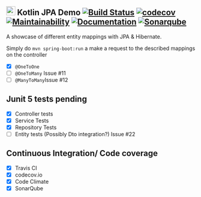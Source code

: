 <img src="https://github.com/JetBrains/kotlin-workshop/blob/master/kotlinlogo.png" width="24"/> Kotlin JPA Demo 
[![Build Status](https://travis-ci.com/anyulled/kotlin_spring-boot_jpa.svg?branch=master)](https://travis-ci.com/anyulled/kotlin_spring-boot_jpa)
[![codecov](https://codecov.io/gh/anyulled/kotlin_spring-boot_jpa/branch/master/graph/badge.svg)](https://codecov.io/gh/anyulled/kotlin_spring-boot_jpa)
[![Maintainability](https://api.codeclimate.com/v1/badges/a10d87df5e5803a64feb/maintainability)](https://codeclimate.com/github/anyulled/kotlin_spring-boot_jpa/maintainability)
[![Documentation](https://codedocs.xyz/anyulled/kotlin_spring-boot_jpa.svg)](https://codedocs.xyz/anyulled/kotlin_spring-boot_jpa/)
[![Sonarqube](https://sonarcloud.io/api/project_badges/measure?project=com.anyulled%3Ajpademo&metric=alert_status)](https://sonarcloud.io/dashboard?id=com.anyulled%3Ajpademo)
---

A showcase of different entity mappings with JPA & Hibernate.

Simply do `mvn spring-boot:run` a make a request to the described mappings on the controller

- [x] `@OneToOne`
- [ ] `@OneToMany` Issue #11
- [ ] `@ManyToMany`Issue #12

## Junit 5 tests pending
- [X] Controller tests
- [X] Service Tests
- [X] Repository Tests
- [ ] Entity tests (Possibly Dto integration?) Issue #22

## Continuous Integration/ Code coverage

- [x] Travis CI
- [x] codecov.io
- [x] Code Climate
- [x] SonarQube
